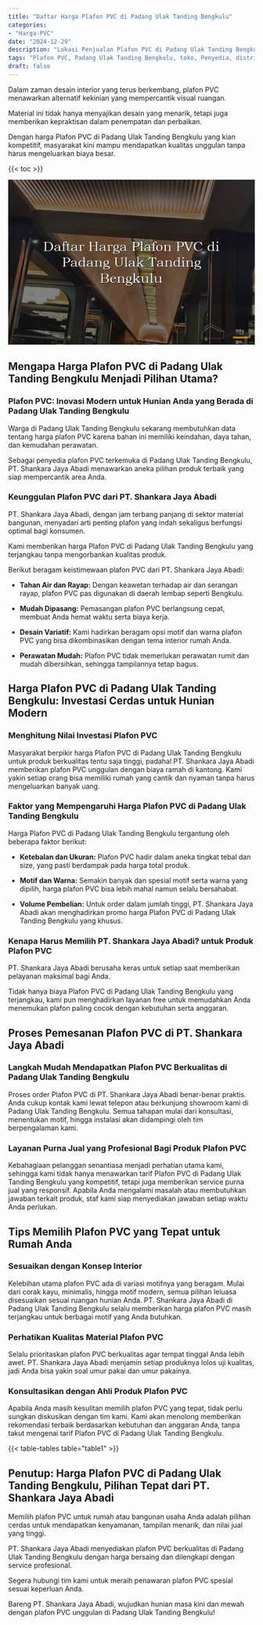 ```yaml
---
title: "Daftar Harga Plafon PVC di Padang Ulak Tanding Bengkulu"
categories: 
- "Harga-PVC"
date: "2024-12-29"
description: "Lokasi Penjualan Plafon PVC di Padang Ulak Tanding Bengkulu bagi hunian, office, serta gerai. Produk terbaik, variasi motif, pilihan warna elegan, dengan servis penempatan dikerjakan oleh teknisi berpengalaman serta kepastian resmi!|Servis penjualan Plafon PVC di Padang Ulak Tanding Bengkulu untuk keperluan hunian, office, atau toko, dengan material berkualitas dan instalasi oleh tim profesional serta kepastian resmi.|Alternatif Plafon PVC di Padang Ulak Tanding Bengkulu yang andal bagi hunian, kantor, serta toko, dengan panel berkualitas dan penempatan oleh tim ahli dan jaminan resmi.|Penyediaan Plafon PVC di Padang Ulak Tanding Bengkulu untuk rumah, kantor, serta ritel, dengan material unggulan dan instalasi dikerjakan oleh tim berpengalaman, lengkap dengan garansi resmi.}"
tags: "Plafon PVC, Padang Ulak Tanding Bengkulu, toko, Penyedia, distributor"
draft: false
---
```


Dalam zaman desain interior yang terus berkembang, plafon PVC menawarkan alternatif kekinian yang mempercantik visual ruangan.

Material ini tidak hanya menyajikan desain yang menarik, tetapi juga memberikan kepraktisan dalam penempatan dan perbaikan.

Dengan harga Plafon PVC di Padang Ulak Tanding Bengkulu yang kian kompetitif, masyarakat kini mampu mendapatkan kualitas unggulan tanpa harus mengeluarkan biaya besar.

{{< toc >}}

![Daftar Harga Plafon PVC di Padang Ulak Tanding Bengkulu](/images/Harga-PVC/Daftar-Harga-Plafon-PVC-di-Padang-Ulak-Tanding-Bengkulu.png)


## Mengapa Harga Plafon PVC di Padang Ulak Tanding Bengkulu Menjadi Pilihan Utama?

### Plafon PVC: Inovasi Modern untuk Hunian Anda yang Berada di Padang Ulak Tanding Bengkulu

Warga di Padang Ulak Tanding Bengkulu sekarang membutuhkan data tentang harga plafon PVC karena bahan ini memiliki keindahan, daya tahan, dan kemudahan perawatan.

Sebagai penyedia plafon PVC terkemuka di Padang Ulak Tanding Bengkulu, PT. Shankara Jaya Abadi menawarkan aneka pilihan produk terbaik yang siap mempercantik area Anda.

### Keunggulan Plafon PVC dari PT. Shankara Jaya Abadi

PT. Shankara Jaya Abadi, dengan jam terbang panjang di sektor material bangunan, menyadari arti penting plafon yang indah sekaligus berfungsi optimal bagi konsumen.

Kami memberikan harga Plafon PVC di Padang Ulak Tanding Bengkulu yang terjangkau tanpa mengorbankan kualitas produk.

Berikut beragam keistimewaan plafon PVC dari PT. Shankara Jaya Abadi:

- **Tahan Air dan Rayap:** Dengan keawetan terhadap air dan serangan rayap, plafon PVC pas digunakan di daerah lembap seperti Bengkulu.

- **Mudah Dipasang:** Pemasangan plafon PVC berlangsung cepat, membuat Anda hemat waktu serta biaya kerja.

- **Desain Variatif:** Kami hadirkan beragam opsi motif dan warna plafon PVC yang bisa dikombinasikan dengan tema interior rumah Anda.

- **Perawatan Mudah:** Plafon PVC tidak memerlukan perawatan rumit dan mudah dibersihkan, sehingga tampilannya tetap bagus.

## Harga Plafon PVC di Padang Ulak Tanding Bengkulu: Investasi Cerdas untuk Hunian Modern

### Menghitung Nilai Investasi Plafon PVC

Masyarakat berpikir harga Plafon PVC di Padang Ulak Tanding Bengkulu untuk produk berkualitas tentu saja tinggi, padahal PT. Shankara Jaya Abadi memberikan plafon PVC unggulan dengan biaya ramah di kantong. Kami yakin setiap orang bisa memiliki rumah yang cantik dan nyaman tanpa harus mengeluarkan banyak uang.

### Faktor yang Mempengaruhi Harga Plafon PVC di Padang Ulak Tanding Bengkulu

Harga Plafon PVC di Padang Ulak Tanding Bengkulu tergantung oleh beberapa faktor berikut:

- **Ketebalan dan Ukuran:** Plafon PVC hadir dalam aneka tingkat tebal dan size, yang pasti berdampak pada harga total produk.

- **Motif dan Warna:** Semakin banyak dan spesial motif serta warna yang dipilih, harga plafon PVC bisa lebih mahal namun selalu bersahabat.

- **Volume Pembelian:** Untuk order dalam jumlah tinggi, PT. Shankara Jaya Abadi akan menghadirkan promo harga Plafon PVC di Padang Ulak Tanding Bengkulu yang khusus.

### Kenapa Harus Memilih PT. Shankara Jaya Abadi? untuk Produk Plafon PVC

PT. Shankara Jaya Abadi berusaha keras untuk setiap saat memberikan pelayanan maksimal bagi Anda.

Tidak hanya biaya Plafon PVC di Padang Ulak Tanding Bengkulu yang terjangkau, kami pun menghadirkan layanan free untuk memudahkan Anda menemukan plafon paling cocok dengan kebutuhan serta anggaran.

## Proses Pemesanan Plafon PVC di PT. Shankara Jaya Abadi

### Langkah Mudah Mendapatkan Plafon PVC Berkualitas di Padang Ulak Tanding Bengkulu

Proses order Plafon PVC di PT. Shankara Jaya Abadi benar-benar praktis. Anda cukup kontak kami lewat telepon atau berkunjung showroom kami di Padang Ulak Tanding Bengkulu. Semua tahapan mulai dari konsultasi, menentukan motif, hingga instalasi akan didampingi oleh tim berpengalaman kami.

### Layanan Purna Jual yang Profesional Bagi Produk Plafon PVC

Kebahagiaan pelanggan senantiasa menjadi perhatian utama kami, sehingga kami tidak hanya menawarkan tarif Plafon PVC di Padang Ulak Tanding Bengkulu yang kompetitif, tetapi juga memberikan service purna jual yang responsif. Apabila Anda mengalami masalah atau membutuhkan jawaban terkait produk, staf kami siap menyediakan jawaban setiap waktu Anda perlukan.

## Tips Memilih Plafon PVC yang Tepat untuk Rumah Anda

### Sesuaikan dengan Konsep Interior

Kelebihan utama plafon PVC ada di variasi motifnya yang beragam. Mulai dari corak kayu, minimalis, hingga motif modern, semua pilihan leluasa disesuaikan sesuai ruangan hunian Anda. PT. Shankara Jaya Abadi di Padang Ulak Tanding Bengkulu selalu memberikan harga plafon PVC masih terjangkau untuk berbagai motif yang Anda butuhkan.

### Perhatikan Kualitas Material Plafon PVC

Selalu prioritaskan plafon PVC berkualitas agar tempat tinggal Anda lebih awet. PT. Shankara Jaya Abadi menjamin setiap produknya lolos uji kualitas, jadi Anda bisa yakin soal umur pakai dan umur pakainya.

### Konsultasikan dengan Ahli Produk Plafon PVC

Apabila Anda masih kesulitan memilih plafon PVC yang tepat, tidak perlu sungkan diskusikan dengan tim kami. Kami akan menolong memberikan rekomendasi terbaik berdasarkan kebutuhan dan anggaran Anda, tanpa takut mengenai tarif Plafon PVC di Padang Ulak Tanding Bengkulu.

{{< table-tables table="table1" >}}

## Penutup: Harga Plafon PVC di Padang Ulak Tanding Bengkulu, Pilihan Tepat dari PT. Shankara Jaya Abadi

Memilih plafon PVC untuk rumah atau bangunan usaha Anda adalah pilihan cerdas untuk mendapatkan kenyamanan, tampilan menarik, dan nilai jual yang tinggi.

PT. Shankara Jaya Abadi menyediakan plafon PVC berkualitas di Padang Ulak Tanding Bengkulu dengan harga bersaing dan dilengkapi dengan service profesional.

Segera hubungi tim kami untuk meraih penawaran plafon PVC spesial sesuai keperluan Anda.

Bareng PT. Shankara Jaya Abadi, wujudkan hunian masa kini dan mewah dengan plafon PVC unggulan di Padang Ulak Tanding Bengkulu!